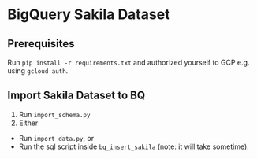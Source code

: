 # BigQuery Sakila Dataset

## Prerequisites

Run `pip install -r requirements.txt` and authorized yourself to GCP e.g. using `gcloud auth`.

## Import Sakila Dataset to BQ

1. Run `import_schema.py`
2. Either
  - Run `import_data.py`, or
  - Run the sql script inside `bq_insert_sakila` (note: it will take sometime).